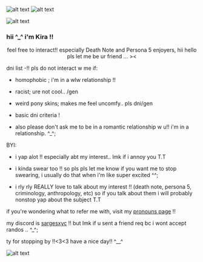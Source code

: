 ![alt text](https://media.discordapp.net/attachments/1157260681410781207/1221598854672027729/Untitled786_20240325061202.png?ex=662ed917&is=661c6417&hm=da6c76a9d4bb08b8bb6c425c57d01412edaecd6c0513a7d042cc0638f39ff248&)
![alt text](https://media.discordapp.net/attachments/1157260681410781207/1221631363304919160/tumblr_a97860ec66ff5e37e72d6f60c9c33b92_937b057e_500.png?ex=662ef75d&is=661c825d&hm=d806a9cf620da7adb92668df1dcf6dddd56bbefeb794255957baf73362e49340&) 

![alt text](https://media.discordapp.net/attachments/1157260681410781207/1229879718078058588/57bfae88bca6cd56b5a39c384df99183.gif?ex=663149be&is=661ed4be&hm=a8f992e7d698000286a0e04593762f523072617d3dd197cb52e885248263580d&)

### hii ^_^ i'm Kira !!
<p align="center" > feel free to interact!! especially Death Note and Persona 5 enjoyers, hii hello pls let me be ur friend ... >< </p>

dni list -!! pls do not interact w me if:
<p align="center" >

- homophobic ; i'm in a wlw relationship !!

- racist; ure not cool.. /gen

- weird pony skins; makes me feel uncomfy.. pls dni/gen

- basic dni criteria !
  
- also please don't ask me to be in a romantic relationship w u!! i'm in a relationship. ^_^; </p>

BYI: 
<p align="center" >

  - i yap alot !! especially abt my interest.. lmk if i annoy you T.T
  
  - i kinda swear too !! so pls pls let me know if you want me to stop swearing, i usually do that when i'm like super excited ^^;
    
  - i rly rly REALLY love to talk about my interest !! (death note, persona 5, criminology, anthropology, etc) so if you talk about them i will probably nonstop yap about the subject T.T
</p>

if you're wondering what to refer me with, visit my [pronouns page](https://en.pronouns.page/@aceedetective) !!

my discord is <ins>sargesxyc</ins> !! but lmk if u sent a friend req bc i wont accept randos .. ^_^;

ty for stopping by !!<3<3 have a nice day!! ^__^

![alt text](https://media.discordapp.net/attachments/1157260681410781207/1221631363304919160/tumblr_a97860ec66ff5e37e72d6f60c9c33b92_937b057e_500.png?ex=662ef75d&is=661c825d&hm=d806a9cf620da7adb92668df1dcf6dddd56bbefeb794255957baf73362e49340&)
